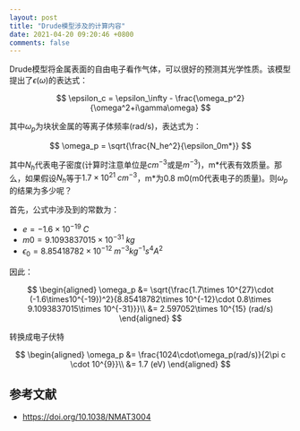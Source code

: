 ```yaml
---
layout: post
title: "Drude模型涉及的计算内容"
date: 2021-04-20 09:20:46 +0800
comments: false
---
```


Drude模型将金属表面的自由电子看作气体，可以很好的预测其光学性质。该模型提出了$\epsilon(\omega)$的表达式：

$$
\epsilon_c = \epsilon_\infty - \frac{\omega_p^2}{\omega^2+i\gamma\omega}
$$

其中$\omega_p$为块状金属的等离子体频率(rad/s)，表达式为：

$$
\omega_p = \sqrt{\frac{N_he^2}{\epsilon_0m*}}
$$

其中$N_h$代表电子密度(计算时注意单位是$cm^{-3}$或是$m^{-3}$)，m\*代表有效质量。那么，如果假设$N_h$等于$1.7\times 10^{21}\;cm^{-3}$，m\*为0.8 m0(m0代表电子的质量)。则$\omega_p$的结果为多少呢？

首先，公式中涉及到的常数为：

* $e=-1.6\times10^{-19}\;C$
* $m0=9.1093837015\times 10^{-31}\;kg$
* $\epsilon_0=8.85418782\times 10^{-12}\; m^{-3}kg^{-1}s^4A^2$

因此：

$$
\begin{aligned}
\omega_p &= \sqrt{\frac{1.7\times 10^{27}\cdot (-1.6\times10^{-19})^2}{8.85418782\times 10^{-12}\cdot 0.8\times 9.1093837015\times 10^{-31}}}\\
&= 2.597052\times 10^{15} (rad/s)
\end{aligned}
$$

转换成电子伏特

$$
\begin{aligned}
\omega_p &= \frac{1024\cdot\omega_p(rad/s)}{2\pi c \cdot 10^{9}}\\
&= 1.7 (eV)
\end{aligned}
$$

## 参考文献
* <https://doi.org/10.1038/NMAT3004>
